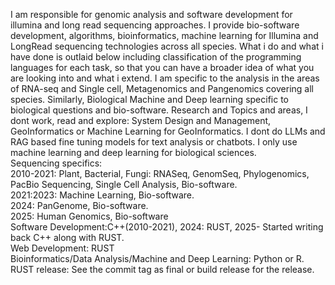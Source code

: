 I am responsible for genomic analysis and software development for illumina and long read sequencing approaches. I provide bio-software development, algorithms, bioinformatics, machine learning for Illumina and LongRead sequencing technologies across all species. What i do and what i have done is outlaid below including classification of the programming languages for each task, so that you can have a broader idea of what you are looking into and what i extend. I am specific to the analysis in the areas of RNA-seq and Single cell, Metagenomics and Pangenomics covering all species. Similarly, Biological Machine and Deep learning specific to biological questions and bio-software. Research and Topics and areas, I dont work, read and explore: System Design and Management, GeoInformatics or Machine Learning for GeoInformatics. I dont do LLMs and RAG based fine tuning models for text analysis or chatbots. I only use machine learning and deep learning for biological sciences. \
Sequencing specifics: \
2010-2021: Plant, Bacterial, Fungi: RNASeq, GenomSeq, Phylogenomics, PacBio Sequencing, Single Cell Analysis, Bio-software. \
2021:2023: Machine Learning, Bio-software. \
2024: PanGenome, Bio-software. \
2025: Human Genomics, Bio-software \
Software Development:C++(2010-2021), 2024: RUST, 2025- Started writing back C++ along with RUST. \
Web Development: RUST \
Bioinformatics/Data Analysis/Machine and Deep Learning: Python or R.\
RUST release: See the commit tag as final or build release for the release.
 
